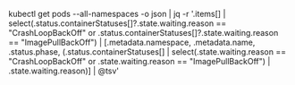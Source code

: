kubectl get pods --all-namespaces -o json | jq -r '.items[] | select(.status.containerStatuses[]?.state.waiting.reason == "CrashLoopBackOff" or .status.containerStatuses[]?.state.waiting.reason == "ImagePullBackOff") | [.metadata.namespace, .metadata.name, .status.phase, (.status.containerStatuses[] | select(.state.waiting.reason == "CrashLoopBackOff" or .state.waiting.reason == "ImagePullBackOff") | .state.waiting.reason)] | @tsv'
